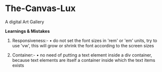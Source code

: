 # The-Canvas-Lux
A digital Art Gallery


<strong>Learnings & Mistakes</strong>
1. Responsiveness:-
   • do not set the font sizes in 'rem' or 'em' units, try to use 'vw', this will grow or shrink the font according to the screen sizes

2. Container:-
   • no need of putting a text element inside a div container, because text elements are itself a container inside which the text items exists

